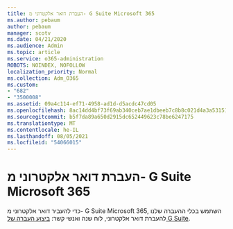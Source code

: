 ```yaml
---
title: העברת דואר אלקטרוני מ- G Suite Microsoft 365
ms.author: pebaum
author: pebaum
manager: scotv
ms.date: 04/21/2020
ms.audience: Admin
ms.topic: article
ms.service: o365-administration
ROBOTS: NOINDEX, NOFOLLOW
localization_priority: Normal
ms.collection: Adm_O365
ms.custom:
- "682"
- "3500008"
ms.assetid: 09a4c114-ef71-4958-ad1d-d5acdc47cd05
ms.openlocfilehash: 8ac14dd4bf73f69ab340ceb7ae1dbeeb7c8b8c021d4a3a53151ab8c62eb268f8
ms.sourcegitcommit: b5f7da89a650d2915dc652449623c78be6247175
ms.translationtype: MT
ms.contentlocale: he-IL
ms.lasthandoff: 08/05/2021
ms.locfileid: "54066015"
---
```

# <a name="migrate-email-from-g-suite-to-microsoft-365"></a>העברת דואר אלקטרוני מ- G Suite Microsoft 365

כדי להעביר דואר אלקטרוני מ- G Suite Microsoft 365, השתמש בכלי ההעברה שלנו להעברת דואר אלקטרוני, לוח שנה ואנשי קשר: [ביצוע העברה של G Suite](https://docs.microsoft.com/Exchange/mailbox-migration/perform-g-suite-migration).
  